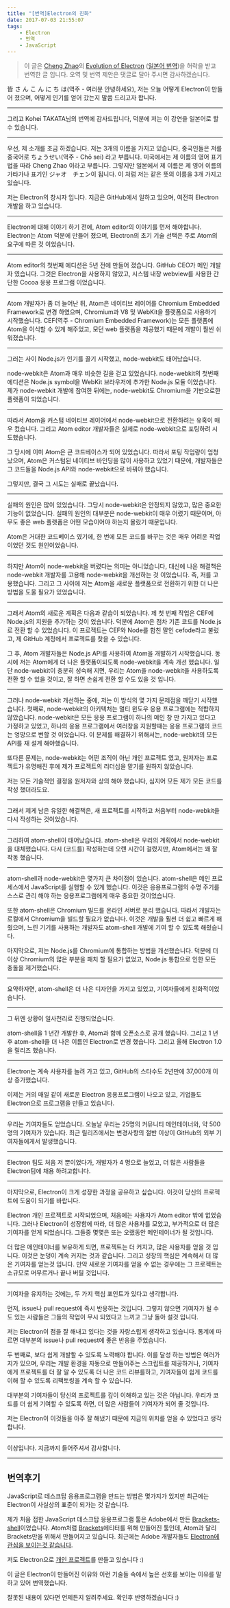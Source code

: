 ```yaml
---
title: "[번역]Electron의 진화"
date: 2017-07-03 21:55:07
tags:
    - Electron
    - 번역
    - JavaScript
---
```

> 이 글은 [Cheng Zhao](https://github.com/zcbenz)의 [Evolution of Electron](http://cheng.guru/blog/2016/11/13/evolution-of-electron.html) ([일본어 번역](http://cheng.guru/blog/2016/11/13/evolution-of-electron-japanese.html))을 허락을 받고 번역한 글 입니다. 오역 및 번역 제안은 댓글로 달아 주시면 감사하겠습니다.

<script async class="speakerdeck-embed" data-id="5899341a59004c43b4f7823301ec04a6" data-ratio="1.77777777777778" src="//speakerdeck.com/assets/embed.js"></script>

皆 さ ん こ ん に ち は(역주 - 여러분 안녕하세요), 저는 오늘 어떻게 Electron이 만들어 졌으며, 어떻게 인기를 얻어 갔는지 말씀 드리고자 합니다.
<hr>
그리고 Kohei TAKATA님의 번역에 감사드립니다, 덕분에 저는 이 강연을 일본어로 할 수 있습니다.
<hr>
우선, 제 소개를 조금 하겠습니다. 저는 3개의 이름을 가지고 있습니다,
중국인들은 저를 중국어로 ちょうせい(역주 - Chō sei) 라고 부릅니다.
미국에서는 제 이름의 영어 표기법을 따라 Cheng Zhao 이라고 부릅니다.
그렇지만 일본에서 제 이름은 제 영어 이름의 가타가나 표기인 ジャオ　チェン이 됩니다.
이 처럼 저는 같은 뜻의 이름을 3개 가지고 있습니다.

저는 Electron의 창시자 입니다. 지금은 GitHub에서 일하고 있으며, 여전히 Electron 개발을 하고 있습니다.
<hr>
Electron에 대해 이야기 하기 전에, Atom editor의 이야기를 먼저 해야합니다.
Electron는 Atom 덕분에 만들어 졌으며, Electron의 초기 기술 선택은 주로 Atom의 요구에 따른 것 이었습니다.
<hr>
Atom editor의 첫번째 에디션은 5년 전에 만들어 졌습니다.
GitHub CEO가 메인 개발자 였습니다.
그것은 Electron을 사용하지 않았고,
시스템 내장 webview를 사용한 간단한 Cocoa 응용 프로그램 이었습니다.
<hr>
Atom 개발자가 좀 더 늘어난 뒤,
Atom은 네이티브 레이어를 Chromium Embedded Framework로 변경 하였으며,
Chromium과 V8 및 WebKit을 플랫폼으로 사용하기 시작했습니다.
CEF(역주 - Chromium Embedded Framework)는 모든 플랫폼에 Atom을 이식할 수 있게 해주었고,
모던 web 플랫폼을 제공했기 때문에 개발이 훨씬 쉬워졌습니다.
<hr>
그러는 사이 Node.js가 인기를 끌기 시작했고, node-webkit도 태어났습니다.

node-webkit은 Atom과 매우 비슷한 길을 걷고 있었습니다. node-webkit의 첫번째 에디션은 Node.js symbol을 WebKit 브라우저에 추가한 Node.js 모듈 이었습니다.
제가 node-webkit 개발에 참여한 뒤에는,
node-webkit도 Chromium을 기반으로한 플랫폼이 되었습니다.
<hr>
따라서 Atom을 커스텀 네이티브 레이어에서 node-webkit으로 전환하려는 유혹이 매우 컸습니다.
그리고 Atom editor 개발자들은 실제로 node-webkit으로 포팅하려 시도했습니다.

그 당시에 이미 Atom은 큰 코드베이스가 되어 있었습니다.
따라서 포팅 작업량이 엄청났으며, Atom은 커스텀된 네이티브 바인딩을 많이 사용하고 있었기 때문에,
개발자들은 그 코드들을 Node.js API와 node-webkit으로 바꿔야 했습니다.

그렇지만, 결국 그 시도는 실패로 끝났습니다.
<hr>
실패의 원인은 많이 있었습니다. 그당시 node-webkit은 안정되지 않았고, 많은 중요한 기능이 없었습니다.
실패의 원인의 대부분은 node-webkit이 매우 어렸기 때문이며, 아무도 좋은 web 플랫폼은 어떤 모습이어야 하는지 몰랐기 때문입니다.

Atom은 거대한 코드베이스 였기에, 한 번에 모든 코드를 바꾸는 것은 매우 어려운 작업이었던 것도 원인이었습니다.
<hr>
하지만 Atom이 node-webkit을 버렸다는 의미는 아니었습니다,
대신에 나온 해결책은 node-webkit 개발자를 고용해 node-webkit을 개선하는 것 이었습니다.
즉, 저를 고용했습니다.
그리고 그 사이에 저는 Atom을 새로운 플랫폼으로 전환하기 위한 더 나은 방법을 도울 필요가 있었습니다.
<hr>
그래서 Atom의 새로운 계획은 다음과 같습이 되었습니다.
제 첫 번째 작업은 CEF에 Node.js의 지원을 추가하는 것이 었습니다.
덕분에 Atom은 점차 기존 코드를 Node.js로 전환 할 수 있었습니다.
이 프로젝트는 CEF와 Node를 합친 말인 cefode라고 불렀고,
제 GitHub 계정에서 프로젝트를 찾을 수 있습니다.

그 후, Atom 개발자들은 Node.js API를 사용하여 Atom을 개발하기 시작했습니다.
동시에 저는 Atom에게 더 나은 플랫폼이되도록 node-webkit을 계속 개선 했습니다.
일단 node-webkit이 충분히 성숙해 지면,
우리는 Atom을 node-webkit을 사용하도록 전환 할 수 있을 것이고,
잘 하면 손쉽게 전환 할 수도 있을 것 입니다.
<hr>
그러나 node-webkit 개선하는 중에, 저는 이 방식의 몇 가지 문제점을 깨닫기 시작했습니다.
첫째로, node-webkit의 아키텍처는 멀티 윈도우 응용 프로그램에는 적합하지 않았습니다.
node-webkit은 모든 응용 프로그램이 하나의 메인 창 만 가지고 있다고 가정하고 있었고,
하나의 응용 프로그램에서 여러창을 지원할때는 응용 프로그램의 코드는 엉망으로 변할 것 이었습니다.
이 문제를 해결하기 위해서는, node-webkit의 모든 API를 재 설계 해야했습니다.

또다른 문제는, node-webkit는 어떤 조직이 아닌 개인 프로젝트 였고,
원저자는 프로젝트가 유명해진 후에 제가 프로젝트의 리더십을 맡기를 원하지 않았습니다.

저는 모든 기술적인 결정을 원저자와 상의 해야 했습니다, 심지어 모든 제가 모든 코드를 작성 했더라도요.
<hr>
그래서 제게 남은 유일한 해결책은,
새 프로젝트를 시작하고 처음부터 node-webkit을 다시 작성하는 것이었습니다.
<hr>
그리하여 atom-shell이 태어났습니다.
atom-shell은 우리의 계획에서 node-webkit을 대체했습니다.
다시 (코드를) 작성하는데 오랜 시간이 걸렸지만, Atom에서는 꽤 잘 작동 했습니다.
<hr>
atom-shell과 node-webkit은 몇가지 큰 차이점이 있습니다.
atom-shell은 메인 프로세스에서 JavaScript를 실행할 수 있게 했습니다.
이것은 응용프로그램의 수명 주기를 스스로 관리 해야 하는 응용프로그램에게 매우 중요한 것이었습니다.

또한 atom-shell은 Chromium 빌드를 온라인 서버로 분리 했습니다.
따라서 개발자는 로컬에서 Chromium을 빌드할 필요가 없습니다.
이것은 개발을 훨씬 더 쉽고 빠르게 해줬으며,
느린 기기를 사용하는 개발자도 atom-shell 개발에 기여 할 수 있도록 해줬습니다.

마지막으로, 저는 Node.js를 Chromium에 통합하는 방법을 개선했습니다.
덕분에 더 이상 Chromium의 많은 부분을 패치 할 필요가 없었고,
Node.js 통합으로 인한 모든 충돌을 제거했습니다.
<hr>
요약하자면, atom-shell은 더 나은 디자인을 가지고 있었고, 기여자들에게 친화적이었습니다.
<hr>
그 뒤엔 상황이 일사천리로 진행되었습니다.

atom-shell을 1 년간 개발한 후, Atom과 함께 오픈소스로 공개 했습니다.
그리고 1 년 후 atom-shell을 더 나은 이름인 Electron로 변경 했습니다.
그리고 올해 Electron 1.0을 릴리즈 했습니다.
<hr>
Electron는 계속 사용자를 늘려 가고 있고,
GitHub의 스타수도 2년만에 37,000개 이상 증가했습니다.

이제는 거의 매일 같이 새로운 Electron 응용프로그램이 나오고 있고,
기업들도 Electron으로 프로그램을 만들고 있습니다.
<hr>
우리는 기여자들도 얻었습니다.
오늘날 우리는 25명의 커뮤니티 메인테이너와, 약 500명의 기여자가 있습니다.
최근 릴리즈에서는 변경사항의 절반 이상이 GitHub의 외부 기여자들에게서 발생했습니다.
<hr>
Electron 팀도 처음 저 뿐이었다가, 개발자가 4 명으로 늘었고,
더 많은 사람들을 Electron팀에 채용 하려고합니다.
<hr>
마지막으로, Electron이 크게 성장한 과정을 공유하고 싶습니다.
이것이 당신의 프로젝트에 도움이 되기를 바랍니다.

Electron 개인 프로젝트로 시작되었으며, 처음에는 사용자가 Atom editor 밖에 없었습니다.
그러나 Electron이 성장함에 따라, 더 많은 사용자를 모았고,
부가적으로 더 많은 기여자를 얻게 되었습니다.
그들중 몇몇은 또는 오랬동안 메인테이너가 될 것입니다.

더 많은 메인테이너를 보유하게 되면, 프로젝트는 더 커지고, 많은 사용자를 얻을 것 입니다.
이것은 눈덩이 계속 커지는 것과 같습니다.
그리고 성장의 핵심은 계속해서 더 많은 기여자를 얻는것 입니다.
만약 새로운 기여자를 얻을 수 없는 경우에는 그 프로젝트는 소규모로 머무르거나 끝나 버릴 것입니다.
<hr>
기여자을 유지하는 것에는, 두 가지 핵심 포인트가 있다고 생각합니다.

먼저, issue나 pull request에 즉시 반응하는 것입니다.
그렇지 않으면 기여자가 될 수도 있는 사람들은 그들의 작업이 무시 되었다고 느끼고 그냥 돌아 설것 입니다.

저는 Electron이 점을 잘 해내고 있다는 것을 자랑스럽게 생각하고 있습니다.
통계에 따르면 대부분의 issue나 pull request에 좋은 반응을 주었습니다.

두 번째로, 보다 쉽게 개발할 수 있도록 노력해야 합니다.
이를 달성 하는 방법은 여러가지가 있으며, 우리는 개발 환경을 자동으로 만들어주는 스크립트를 제공하거나, 기여자에게 프로젝트를 더 잘 알 수 있도록 더 나은 코드 리뷰를하고,
기여자들이 쉽게 코드를 이해 할 수 있도록 리팩토링을 계속 할 수 있습니다.

대부분의 기여자들이 당신의 프로젝트를 깊이 이해하고 있는 것은 아닙니다.
우리가 코드를 더 쉽게 기여할 수 있도록 하면, 더 많은 사람들이 기여자가 되어 줄 것입니다.

저는 Electron이 이것들을 아주 잘 해냈기 때문에 지금의 위치를 얻을 수 있었다고 생각합니다.
<hr>
이상입니다. 지금까지 들어주셔서 감사합니다.
<hr>

## 번역후기
JavaScript로 데스크탑 응용프로그램을 만드는 방법은 몇가지가 있지만 최근에는 Electron이 사실상의 표준이 되가는 것 같습니다.

제가 처음 접한 JavaScript 데스크탑 응용프로그램 툴은 Adobe에서 만든 [Brackets-shell](https://github.com/adobe/brackets-shell)이었습니다.
Atom처럼 [Brackets](http://brackets.io/)에티터를 위해 만들어진 툴인데, Atom과 달리 Brackets만을 위해서 만들어지고 있습니다.
최근에는 Adobe 개발자들도 [Electron에 관심을 보이는것 같습니다](https://github.com/electron/electron/issues/1582).

저도 Electron으로 [개인 프로젝트](https://github.com/sn0wle0pard/realm-browser-electron)를 만들고 있습니다 :)

이 글은 Electron이 만들어진 이유와 이런 기술들 속에서 높은 선호를 보이는 이유를 말하고 있어 번역했습니다.

잘못된 내용이 있다면 언제든지 알려주세요. 확인후 반영하겠습니다 :)
